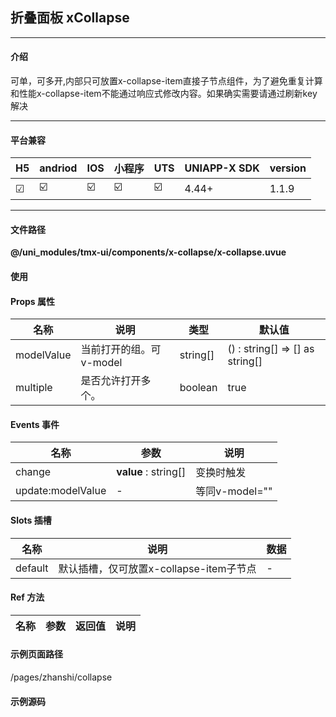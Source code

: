 
## 折叠面板 xCollapse

***

#### 介绍

可单，可多开,内部只可放置x-collapse-item直接子节点组件，为了避免重复计算和性能x-collapse-item不能通过响应式修改内容。如果确实需要请通过刷新key解决

***

#### 平台兼容

| H5 | andriod | IOS | 小程序 | UTS | UNIAPP-X SDK | version |
| --- | --- | --- | --- | --- | --- | --- |
| ☑ | ☑️ | ☑️ | ☑️ | ☑️ | 4.44+ | 1.1.9 |

***

#### 文件路径

**@/uni_modules/tmx-ui/components/x-collapse/x-collapse.uvue**

#### 使用

<x-collapse></x-collapse>

#### Props 属性

| 名称 | 说明 | 类型 | 默认值 |
| ------ | ---- | ---- | ---- |
| modelValue | 当前打开的组。可v-model | string[] | () : string[] => [] as string[] |
| multiple | 是否允许打开多个。 | boolean | true |



#### Events 事件

| 名称 | 参数 | 说明 |
| ------ | ---- | ---- |
| change | **value** : string[] | 变换时触发 |
| update:modelValue | - | 等同v-model="" |


#### Slots 插槽

| 名称 | 说明 | 数据 |
| ------ | ---- | ---- |
| default | 默认插槽，仅可放置x-collapse-item子节点 | - |


#### Ref 方法

| 名称 | 参数 | 返回值 | 说明 |
| ------ | ---- | ---- | ---- |


#### 示例页面路径

/pages/zhanshi/collapse

#### 示例源码

<template>
	<!-- #ifdef APP -->
	<scroll-view style="flex:1">
	<!-- #endif -->
	<!-- #ifdef MP-WEIXIN -->
	<page-meta :page-style="`background-color:${xThemeConfigBgColor}`">
		<navigation-bar :background-color="xThemeConfigNavBgColor" :front-color="xThemeConfigNavFontColor"></navigation-bar>
	</page-meta>
	<!-- #endif -->
		<x-sheet>
			<x-text font-size="18" class=" text-weight-b mb-8">折叠面板 Collapse</x-text>
			<x-text color="#999999" >允许单开，和多开。</x-text>
		</x-sheet>
		<x-sheet :padding="['0']">
			<x-collapse>
				<x-collapse-item left-icon="settings-line" name="1" title="系统设置">
					<x-text class="line-10">
						在贴牌代工这一业务方面，据阿宽食品官网显示，其公司旗下拥有全资及绝对控股的五大生产基地，分别是：成都龙泉驿工厂、北京顺义工厂、杭州富阳工厂、四川宜宾工厂、四川德阳工厂。
						根据光大证券研究所数据，2018年-2021年，阿宽销售额复合增长率在行业前十厂商中排名第1，2021年的方便面销售额已位居内资品牌前3。
					</x-text>
					<view class="flex-1">
						<x-image width="100%"
							src="https://store.tmui.design/api_v2/public/random_picture?random=993"></x-image>
					</view>
				</x-collapse-item>
				<x-collapse-item :showBottomLine="false" left-icon="question-line" name="2" title="交易帮助信息提示交易帮助信息提示交易交易帮助信息提示帮助信息提示交易帮助信息提示">
					<x-text class="line-10">
						在贴牌代工这一业务方面，据阿宽食品官网显示，其公司旗下拥有全资及绝对控股的五大生产基地，分别是：成都龙泉驿工厂、北京顺义工厂、杭州富阳工厂、四川宜宾工厂、四川德阳工厂。
						根据光大证券研究所数据，2018年-2021年，阿宽销售额复合增长率在行业前十厂商中排名第1，2021年的方便面销售额已位居内资品牌前3。
					</x-text>
				</x-collapse-item>
			</x-collapse>
		</x-sheet>

		<x-sheet>
			<x-text font-size="18" class=" text-weight-b ">只能展开一个</x-text>
		</x-sheet>
		
		<x-sheet :padding="['0']">
			<x-collapse :multiple="false" >
				<x-collapse-item left-icon="ancient-gate-fill" name="3" title="如何提高低成本的效率">
					<x-text class="line-10">
						在贴牌代工这一业务方面，据阿宽食品官网显示，其公司旗下拥有全资及绝对控股的五大生产基地，分别是：成都龙泉驿工厂、北京顺义工厂、杭州富阳工厂、四川宜宾工厂、四川德阳工厂。
						根据光大证券研究所数据，2018年-2021年，阿宽销售额复合增长率在行业前十厂商中排名第1，2021年的方便面销售额已位居内资品牌前3。
					</x-text>
				</x-collapse-item>
				<x-collapse-item left-icon="mail-unread-fill" name="1" title="如何使用本UI组件库,会很难吗？">
					<x-text class="line-10">
						在贴牌代工这一业务方面，据阿宽食品官网显示，其公司旗下拥有全资及绝对控股的五大生产基地，分别是：成都龙泉驿工厂、北京顺义工厂、杭州富阳工厂、四川宜宾工厂、四川德阳工厂。
						根据光大证券研究所数据，2018年-2021年，阿宽销售额复合增长率在行业前十厂商中排名第1，2021年的方便面销售额已位居内资品牌前3。

					</x-text>
					<view class="flex-1">
						<x-image width="100%"
							src="https://store.tmui.design/api_v2/public/random_picture?random=993"></x-image>
					</view>
				</x-collapse-item>
				<x-collapse-item :disabled="true" left-icon="calendar-schedule-fill" name="6" title="如何使用本UI组件库,会很难吗？">
					<x-text class="line-10">
						在贴牌代工这一业务方面，据阿宽食品官网显示，其公司旗下拥有全资及绝对控股的五大生产基地，分别是：成都龙泉驿工厂、北京顺义工厂、杭州富阳工厂、四川宜宾工厂、四川德阳工厂。
						根据光大证券研究所数据，2018年-2021年，阿宽销售额复合增长率在行业前十厂商中排名第1，2021年的方便面销售额已位居内资品牌前3。
					</x-text>
				
				</x-collapse-item>
				<x-collapse-item :showBottomLine="false" left-icon="discuss-fill" name="2" title="如何提高低成本的效率">
					<x-text class="line-10">

						在贴牌代工这一业务方面，据阿宽食品官网显示，其公司旗下拥有全资及绝对控股的五大生产基地，分别是：成都龙泉驿工厂、北京顺义工厂、杭州富阳工厂、四川宜宾工厂、四川德阳工厂。
						根据光大证券研究所数据，2018年-2021年，阿宽销售额复合增长率在行业前十厂商中排名第1，2021年的方便面销售额已位居内资品牌前3。
					</x-text>
				</x-collapse-item>
			</x-collapse>
		</x-sheet>
	<!-- #ifdef APP -->
	</scroll-view>
	<!-- #endif -->
</template>

<script>
	export default {
		data() {
			return {
 			};
		},
		onLoad() {
			
		}
	}
</script>

<style lang="scss">

</style>
		
